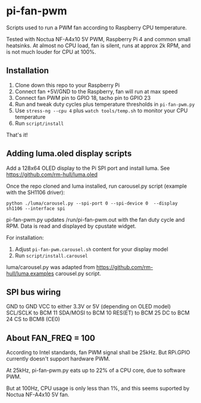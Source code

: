 # pi-fan-pwm

Scripts used to run a PWM fan according to Raspberry CPU temperature.

Tested with Noctua NF-A4x10 5V PWM,  Raspberry Pi 4 and common small heatsinks. At almost no CPU load, fan is silent, runs at approx 2k RPM, and is not much louder for CPU at 100%.

## Installation

1. Clone down this repo to your Raspberry Pi
2. Connect fan +5V/GND to the Raspberry, fan will run at max speed
3. Connect fan PWM pin to GPIO 18, tacho pin to GPIO 23
4. Run and tweak duty cycles plus temperature thresholds in `pi-fan-pwm.py`
4. Use `stress-ng --cpu 4` plus `watch tools/temp.sh` to monitor your CPU temperature
5. Run `script/install`

That's it!

## Adding luma.oled display scripts

Add a 128x64 OLED display to the Pi SPI port and install luma. See https://github.com/rm-hull/luma.oled

Once the repo cloned and luma installed, run carousel.py script (example with the SH1106 driver):

`python ./luma/carousel.py --spi-port 0 --spi-device 0  --display sh1106 --interface spi`

pi-fan-pwm.py updates /run/pi-fan-pwm.out with the fan duty cycle and RPM. Data is read and displayed by cpustate widget.

For installation:
1. Adjust `pi-fan-pwm.carousel.sh` content for your display model
2. Run `script/install.carousel`

luma/carousel.py was adapted from https://github.com/rm-hull/luma.examples carousel.py script.

## SPI bus wiring

GND to GND
VCC to either 3.3V or 5V (depending on OLED model)
SCL/SCLK to BCM 11
SDA/MOSI to BCM 10
RES(ET) to BCM 25
DC to BCM 24
CS to BCM8 (CE0)

## About FAN_FREQ = 100

According to Intel standards, fan PWM signal shall be 25kHz. But RPi.GPIO currently doesn't support hardware PWM.

At 25kHz, pi-fan-pwm.py eats up to 22% of a CPU core, due to software PWM.

But at 100Hz, CPU usage is only less than 1%, and this seems suported by Noctua NF-A4x10 5V fan.
